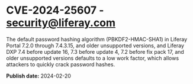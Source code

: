 # CVE-2024-25607 - security@liferay.com

The default password hashing algorithm (PBKDF2-HMAC-SHA1) in Liferay Portal 7.2.0 through 7.4.3.15, and older unsupported versions, and Liferay DXP 7.4 before update 16, 7.3 before update 4, 7.2 before fix pack 17, and older unsupported versions defaults to a low work factor, which allows attackers to quickly crack password hashes.

**Publish date:** 2024-02-20

